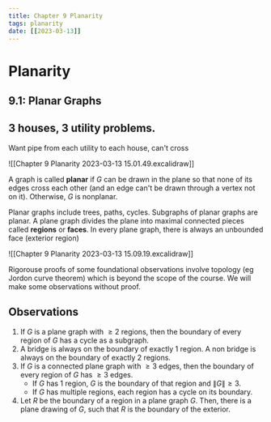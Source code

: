 ```yaml
---
title: Chapter 9 Planarity
tags: planarity
date: [[2023-03-13]]
---
```


# Planarity

## 9.1: Planar Graphs

## 3 houses, 3 utility problems.
Want pipe from each utility to each house, can't cross

![[Chapter 9 Planarity 2023-03-13 15.01.49.excalidraw]]

A graph is called **planar** if $G$ can be drawn in the plane
so that none of its edges cross each other
(and an edge can't be drawn through a vertex not on it).
Otherwise, $G$ is nonplanar.

Planar graphs include trees, paths, cycles.
Subgraphs of planar graphs are planar.
A plane graph divides the plane into maximal connected pieces
called **regions** or **faces**.
In every plane graph, there is always an unbounded face (exterior region)

![[Chapter 9 Planarity 2023-03-13 15.09.19.excalidraw]]

Rigorouse proofs of some foundational observations involve topology
(eg Jordon curve theorem) which is beyond the scope of the course.
We will make some observations without proof.

## Observations
1. If $G$ is a plane graph with $\geq 2$ regions, then the boundary of every region of $G$ has a cycle as a subgraph.
2. A bridge is always on the boundary of exactly 1 region. A non bridge is always on the boundary of exactly 2 regions.
3. If $G$ is a connected plane graph with $\geq 3$ edges, then the boundary of every region of $G$ has $\geq 3$ edges.
    - If $G$ has $1$ region, $G$ is the boundary of that region and $\|G\|\geq 3$.
    - If $G$ has multiple regions, each region has a cycle on its boundary.
4. Let $R$ be the boundary of a region in a plane graph $G$. Then, there is a plane drawing of $G$, such that $R$ is the boundary of the exterior.